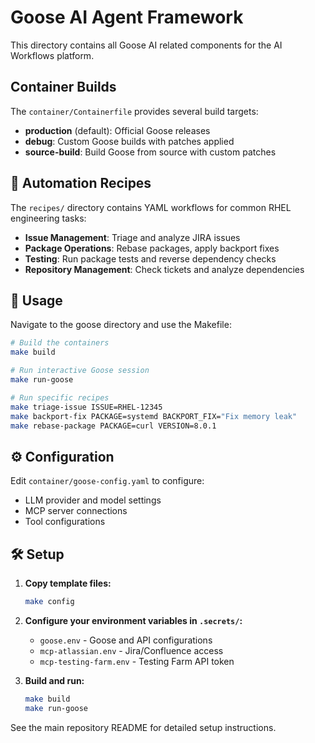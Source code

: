 # Goose AI Agent Framework

This directory contains all Goose AI related components for the AI Workflows platform.

## Container Builds

The `container/Containerfile` provides several build targets:

- **production** (default): Official Goose releases
- **debug**: Custom Goose builds with patches applied
- **source-build**: Build Goose from source with custom patches

## 🍳 Automation Recipes

The `recipes/` directory contains YAML workflows for common RHEL engineering tasks:

- **Issue Management**: Triage and analyze JIRA issues
- **Package Operations**: Rebase packages, apply backport fixes
- **Testing**: Run package tests and reverse dependency checks
- **Repository Management**: Check tickets and analyze dependencies

## 🚀 Usage

Navigate to the goose directory and use the Makefile:

```bash
# Build the containers
make build

# Run interactive Goose session
make run-goose

# Run specific recipes
make triage-issue ISSUE=RHEL-12345
make backport-fix PACKAGE=systemd BACKPORT_FIX="Fix memory leak"
make rebase-package PACKAGE=curl VERSION=8.0.1
```

## ⚙️ Configuration

Edit `container/goose-config.yaml` to configure:
- LLM provider and model settings
- MCP server connections
- Tool configurations

## 🛠️ Setup

1. **Copy template files:**
   ```bash
   make config
   ```

2. **Configure your environment variables in `.secrets/`:**
   - `goose.env` - Goose and API configurations
   - `mcp-atlassian.env` - Jira/Confluence access
   - `mcp-testing-farm.env` - Testing Farm API token

3. **Build and run:**
   ```bash
   make build
   make run-goose
   ```

See the main repository README for detailed setup instructions.

